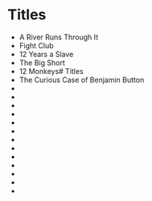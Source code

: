 # Titles

- A River Runs Through It
- Fight Club
- 12 Years a Slave
- The Big Short
- 12 Monkeys# Titles
- The Curious Case of Benjamin Button
-
-
-
-
-
-
-
-
-
-
-
-
-

